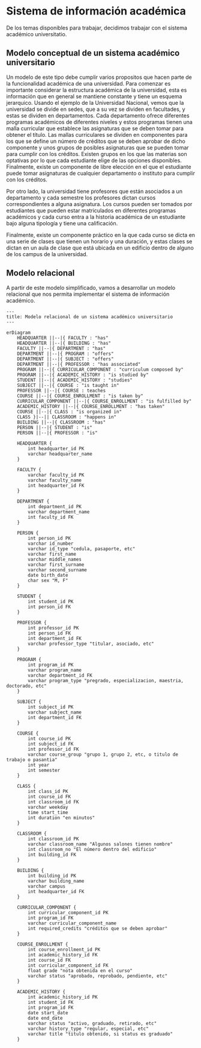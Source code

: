 # Sistema de información académica

De los temas disponibles para trabajar, decidimos trabajar con el sistema académico universitatio.

## Modelo conceptual de un sistema académico universitario

Un modelo de este tipo debe cumplir varios propositos que hacen parte de la
funcionalidad académica de una universidad. Para comenzar es importante considerar
la estructura académica de la universidad, esta es información que en general se
mantiene constante y tiene un esquema jerarquico. Usando el ejemplo de la Universidad
Nacional, vemos que la universidad se divide en sedes, que a su vez se dividen en
facultades, y estas se dividen en departamentos.
Cada departamento ofrece diferentes programas académicos de diferentes niveles y estos
programas tienen una malla curricular que establece las asignaturas que se deben
tomar para obtener el título. Las mallas curriculares se dividen en componentes para los
que se define un número de créditos que se deben aprobar de dicho componente y unos
grupos de posibles asignaturas que se pueden tomar para cumplir con los créditos.
Existen grupos en los que las materias son optativas por lo que cada estudiante elige
de las opciones disponibles. Finalmente, existe un componente de libre elección en el
que el estudiante puede tomar asignaturas de cualquier departamento o instituto para
cumplir con los créditos.

Por otro lado, la universidad tiene profesores que están asociados a un departamento y
cada semestre los profesores dictan cursos correspondientes a alguna
asignatura. Los cursos pueden ser tomados por estudiantes que pueden estar matriculados
en diferentes programas académicos y cada curso entra a la historia académica de un
estudiante bajo alguna tipología y tiene una calificación.

Finalmente, existe un componente práctico en la que cada curso se dicta en una serie de
clases que tienen un horario y una duración, y estas clases se dictan en un aula de
clase que está ubicada en un edificio dentro de alguno de los campus de la universidad.

## Modelo relacional

A partir de este modelo simplificado, vamos a desarrollar un modelo relacional que nos
permita implementar el sistema de información académico.

```mermaid
---
title: Modelo relacional de un sistema académico universitario
---

erDiagram
    HEADQUARTER ||--|{ FACULTY : "has"
    HEADQUARTER ||--|{ BUILDING : "has"
    FACULTY ||--|{ DEPARTMENT : "has"
    DEPARTMENT ||--|{ PROGRAM : "offers"
    DEPARTMENT ||--|{ SUBJECT : "offers"
    DEPARTMENT ||--|{ PROFESSOR : "has associated"
    PROGRAM ||--|{ CURRICULAR_COMPONENT : "curriculum composed by"
    PROGRAM ||--|{ ACADEMIC_HISTORY : "is studied by"
    STUDENT ||--|{ ACADEMIC_HISTORY : "studies"
    SUBJECT ||--|{ COURSE : "is taught in"
    PROFESSOR ||--|{ COURSE : teaches
    COURSE ||--|{ COURSE_ENROLLMENT : "is taken by"
    CURRICULAR_COMPONENT ||--|{ COURSE_ENROLLMENT : "is fulfilled by"
    ACADEMIC_HISTORY ||--|{ COURSE_ENROLLMENT : "has taken"
    COURSE ||--|{ CLASS : "is organized in"
    CLASS }|--|| CLASSROOM : "happens in"
    BUILDING ||--|{ CLASSROOM : "has"
    PERSON ||--|{ STUDENT : "is"
    PERSON ||--|{ PROFESSOR : "is"

    HEADQUARTER {
        int headquarter_id PK
        varchar headquarter_name
    }

    FACULTY {
        varchar faculty_id PK
        varchar faculty_name
        int headquarter_id FK
    }

    DEPARTMENT {
        int department_id PK
        varchar department_name
        int faculty_id FK
    }

    PERSON {
        int person_id PK
        varchar id_number
        varchar id_type "cedula, pasaporte, etc"
        varchar first_name
        varchar middle_names
        varchar first_surname
        varchar second_surname
        date birth_date
        char sex "M, F"
    }

    STUDENT {
        int student_id PK
        int person_id FK
    }

    PROFESSOR {
        int professor_id PK
        int person_id FK
        int department_id FK
        varchar professor_type "titular, asociado, etc"
    }

    PROGRAM {
        int program_id PK
        varchar program_name
        varchar department_id FK
        varchar program_type "pregrado, especializacion, maestria, doctorado, etc"
    }

    SUBJECT {
        int subject_id PK
        varchar subject_name
        int department_id FK
    }

    COURSE {
        int course_id PK
        int subject_id FK
        int professor_id FK
        varchar course_group "grupo 1, grupo 2, etc, o titulo de trabajo o pasantia"
        int year
        int semester
    }

    CLASS {
        int class_id PK
        int course_id FK
        int classroom_id FK
        varchar weekday
        time start_time
        int duration "en minutos"
    }

    CLASSROOM {
        int classroom_id PK
        varchar classroom_name "Algunos salones tienen nombre"
        int classroom_no "El número dentro del edificio"
        int building_id FK
    }

    BUILDING {
        int building_id PK
        varchar building_name
        varchar campus
        int headquarter_id FK
    }

    CURRICULAR_COMPONENT {
        int curricular_component_id PK
        int program_id FK
        varchar curricular_component_name
        int required_credits "créditos que se deben aprobar"
    }

    COURSE_ENROLLMENT {
        int course_enrollment_id PK
        int academic_history_id FK
        int course_id FK
        int curricular_component_id FK
        float grade "nota obtenida en el curso"
        varchar status "aprobado, reprobado, pendiente, etc"
    }

    ACADEMIC_HISTORY {
        int academic_history_id PK
        int student_id FK
        int program_id FK
        date start_date
        date end_date
        varchar status "activo, graduado, retirado, etc"
        varchar history_type "regular, especial, etc"
        varchar title "titulo obtenido, si status es graduado"
    }
```
